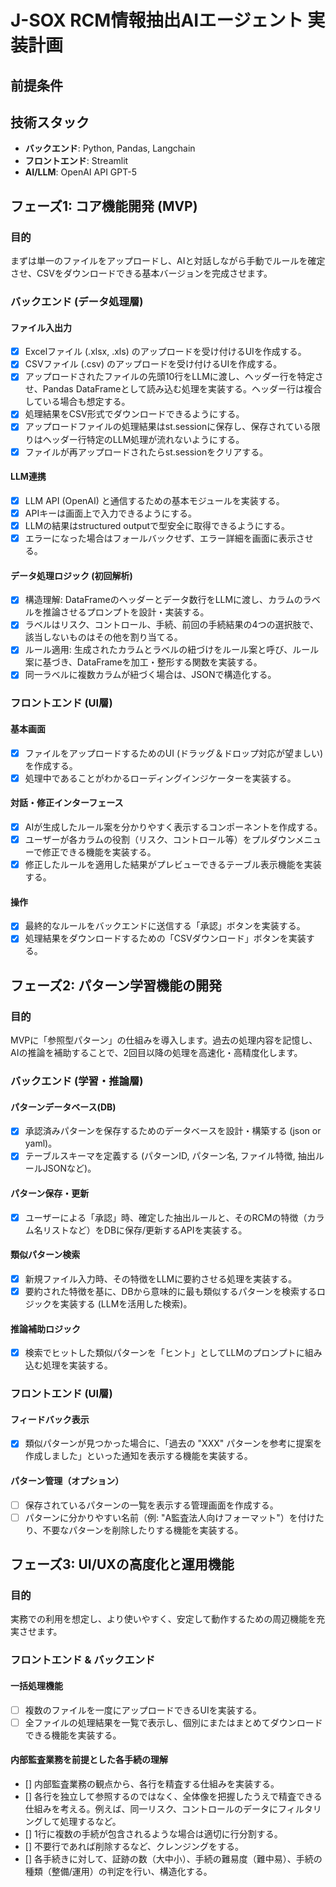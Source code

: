 # J-SOX RCM情報抽出AIエージェント 実装計画

## 前提条件

## 技術スタック

- **バックエンド**: Python, Pandas, Langchain
- **フロントエンド**: Streamlit
- **AI/LLM**: OpenAI API GPT-5

## フェーズ1: コア機能開発 (MVP)

### 目的
まずは単一のファイルをアップロードし、AIと対話しながら手動でルールを確定させ、CSVをダウンロードできる基本バージョンを完成させます。

### バックエンド (データ処理層)

#### ファイル入出力
- [x] Excelファイル (.xlsx, .xls) のアップロードを受け付けるUIを作成する。
- [x] CSVファイル (.csv) のアップロードを受け付けるUIを作成する。
- [x] アップロードされたファイルの先頭10行をLLMに渡し、ヘッダー行を特定させ、Pandas DataFrameとして読み込む処理を実装する。ヘッダー行は複合している場合も想定する。
- [x] 処理結果をCSV形式でダウンロードできるようにする。
- [x] アップロードファイルの処理結果はst.sessionに保存し、保存されている限りはヘッダー行特定のLLM処理が流れないようにする。
- [x] ファイルが再アップロードされたらst.sessionをクリアする。

#### LLM連携
- [x] LLM API (OpenAI) と通信するための基本モジュールを実装する。
- [x] APIキーは画面上で入力できるようにする。
- [x] LLMの結果はstructured outputで型安全に取得できるようにする。
- [x] エラーになった場合はフォールバックせず、エラー詳細を画面に表示させる。

#### データ処理ロジック (初回解析)
- [x] 構造理解: DataFrameのヘッダーとデータ数行をLLMに渡し、カラムのラベルを推論させるプロンプトを設計・実装する。
- [x] ラベルはリスク、コントロール、手続、前回の手続結果の4つの選択肢で、該当しないものはその他を割り当てる。
- [x] ルール適用: 生成されたカラムとラベルの紐づけをルール案と呼び、ルール案に基づき、DataFrameを加工・整形する関数を実装する。
- [x] 同一ラベルに複数カラムが紐づく場合は、JSONで構造化する。

### フロントエンド (UI層)

#### 基本画面
- [x] ファイルをアップロードするためのUI (ドラッグ＆ドロップ対応が望ましい) を作成する。
- [x] 処理中であることがわかるローディングインジケーターを実装する。

#### 対話・修正インターフェース
- [x] AIが生成したルール案を分かりやすく表示するコンポーネントを作成する。
- [x] ユーザーが各カラムの役割（リスク、コントロール等）をプルダウンメニューで修正できる機能を実装する。
- [x] 修正したルールを適用した結果がプレビューできるテーブル表示機能を実装する。

#### 操作
- [x] 最終的なルールをバックエンドに送信する「承認」ボタンを実装する。
- [x] 処理結果をダウンロードするための「CSVダウンロード」ボタンを実装する。

## フェーズ2: パターン学習機能の開発

### 目的
MVPに「参照型パターン」の仕組みを導入します。過去の処理内容を記憶し、AIの推論を補助することで、2回目以降の処理を高速化・高精度化します。

### バックエンド (学習・推論層)

#### パターンデータベース(DB)
- [x] 承認済みパターンを保存するためのデータベースを設計・構築する (json or yaml)。
- [x] テーブルスキーマを定義する (パターンID, パターン名, ファイル特徴, 抽出ルールJSONなど)。

#### パターン保存・更新
- [x] ユーザーによる「承認」時、確定した抽出ルールと、そのRCMの特徴（カラム名リストなど）をDBに保存/更新するAPIを実装する。

#### 類似パターン検索
- [x] 新規ファイル入力時、その特徴をLLMに要約させる処理を実装する。
- [x] 要約された特徴を基に、DBから意味的に最も類似するパターンを検索するロジックを実装する (LLMを活用した検索)。

#### 推論補助ロジック
- [x] 検索でヒットした類似パターンを「ヒント」としてLLMのプロンプトに組み込む処理を実装する。

### フロントエンド (UI層)

#### フィードバック表示
- [x] 類似パターンが見つかった場合に、「過去の "XXX" パターンを参考に提案を作成しました」といった通知を表示する機能を実装する。

#### パターン管理（オプション）
- [ ] 保存されているパターンの一覧を表示する管理画面を作成する。
- [ ] パターンに分かりやすい名前（例: "A監査法人向けフォーマット"）を付けたり、不要なパターンを削除したりする機能を実装する。

## フェーズ3: UI/UXの高度化と運用機能

### 目的
実務での利用を想定し、より使いやすく、安定して動作するための周辺機能を充実させます。

### フロントエンド & バックエンド

#### 一括処理機能
- [ ] 複数のファイルを一度にアップロードできるUIを実装する。
- [ ] 全ファイルの処理結果を一覧で表示し、個別にまたはまとめてダウンロードできる機能を実装する。

#### 内部監査業務を前提とした各手続の理解
- [] 内部監査業務の観点から、各行を精査する仕組みを実装する。
- [] 各行を独立して参照するのではなく、全体像を把握したうえで精査できる仕組みを考える。例えば、同一リスク、コントロールのデータにフィルタリングして処理するなど。
- [] 1行に複数の手続が包含されるような場合は適切に行分割する。
- [] 不要行であれば削除するなど、クレンジングをする。
- [] 各手続きに対して、証跡の数（大中小）、手続の難易度（難中易）、手続の種類（整備/運用）の判定を行い、構造化する。


